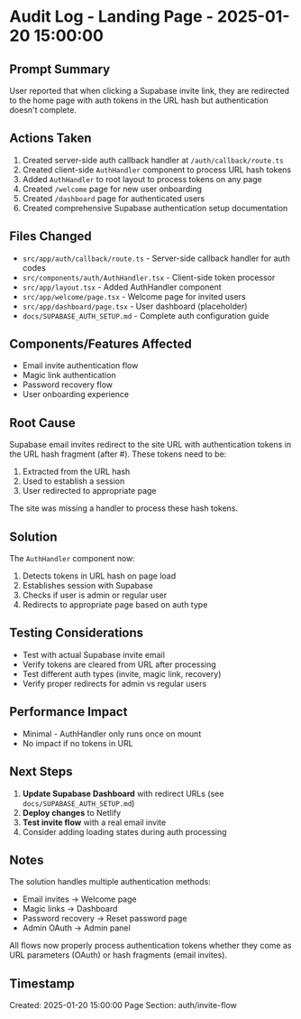# Audit Log - Landing Page - 2025-01-20 15:00:00

## Prompt Summary
User reported that when clicking a Supabase invite link, they are redirected to the home page with auth tokens in the URL hash but authentication doesn't complete.

## Actions Taken
1. Created server-side auth callback handler at `/auth/callback/route.ts`
2. Created client-side `AuthHandler` component to process URL hash tokens
3. Added `AuthHandler` to root layout to process tokens on any page
4. Created `/welcome` page for new user onboarding
5. Created `/dashboard` page for authenticated users
6. Created comprehensive Supabase authentication setup documentation

## Files Changed
- `src/app/auth/callback/route.ts` - Server-side callback handler for auth codes
- `src/components/auth/AuthHandler.tsx` - Client-side token processor
- `src/app/layout.tsx` - Added AuthHandler component
- `src/app/welcome/page.tsx` - Welcome page for invited users
- `src/app/dashboard/page.tsx` - User dashboard (placeholder)
- `docs/SUPABASE_AUTH_SETUP.md` - Complete auth configuration guide

## Components/Features Affected
- Email invite authentication flow
- Magic link authentication
- Password recovery flow
- User onboarding experience

## Root Cause
Supabase email invites redirect to the site URL with authentication tokens in the URL hash fragment (after #). These tokens need to be:
1. Extracted from the URL hash
2. Used to establish a session
3. User redirected to appropriate page

The site was missing a handler to process these hash tokens.

## Solution
The `AuthHandler` component now:
1. Detects tokens in URL hash on page load
2. Establishes session with Supabase
3. Checks if user is admin or regular user
4. Redirects to appropriate page based on auth type

## Testing Considerations
- Test with actual Supabase invite email
- Verify tokens are cleared from URL after processing
- Test different auth types (invite, magic link, recovery)
- Verify proper redirects for admin vs regular users

## Performance Impact
- Minimal - AuthHandler only runs once on mount
- No impact if no tokens in URL

## Next Steps
1. **Update Supabase Dashboard** with redirect URLs (see `docs/SUPABASE_AUTH_SETUP.md`)
2. **Deploy changes** to Netlify
3. **Test invite flow** with a real email invite
4. Consider adding loading states during auth processing

## Notes
The solution handles multiple authentication methods:
- Email invites → Welcome page
- Magic links → Dashboard
- Password recovery → Reset password page
- Admin OAuth → Admin panel

All flows now properly process authentication tokens whether they come as URL parameters (OAuth) or hash fragments (email invites).

## Timestamp
Created: 2025-01-20 15:00:00
Page Section: auth/invite-flow